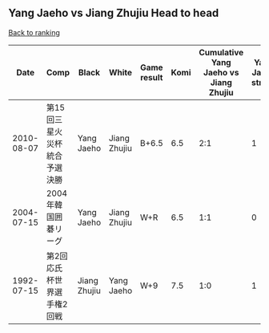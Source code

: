 ## Yang Jaeho vs Jiang Zhujiu Head to head

[Back to ranking](../../index.md)




| **Date** | **Comp** | **Black** | **White** | **Game result** | **Komi** | **Cumulative Yang Jaeho vs Jiang Zhujiu** | **Yang Jaeho streak** | **Jiang Zhujiu streak** | 
| --- | --- | --- | --- | --- | --- | --- | --- | --- |
| 2010-08-07 | 第15回三星火災杯統合予選決勝 | Yang Jaeho | Jiang Zhujiu | B+6.5 | 6.5 | 2:1 | 1 | 0 | 
| 2004-07-15 | 2004年韓国囲碁リーグ | Yang Jaeho | Jiang Zhujiu | W+R | 6.5 | 1:1 | 0 | 1 | 
| 1992-07-15 | 第2回応氏杯世界選手権2回戦 | Jiang Zhujiu | Yang Jaeho | W+9 | 7.5 | 1:0 | 1 | 0 |




